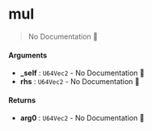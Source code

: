 # mul

> No Documentation 🚧

#### Arguments

- **\_self** : `U64Vec2` \- No Documentation 🚧
- **rhs** : `U64Vec2` \- No Documentation 🚧

#### Returns

- **arg0** : `U64Vec2` \- No Documentation 🚧